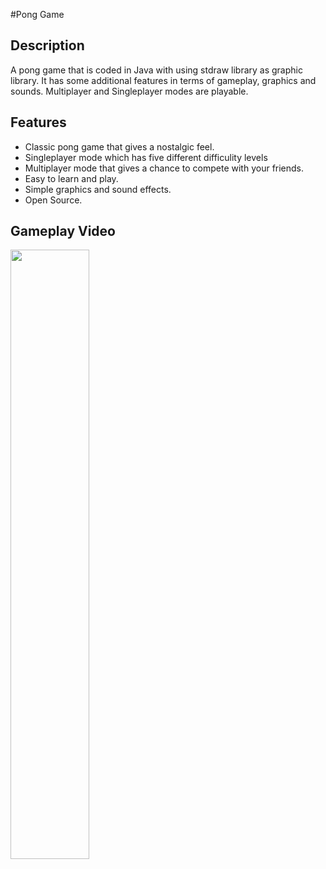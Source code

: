 #Pong Game
<br>
## Description
A pong game that is coded in Java with using stdraw library as graphic library. It has some additional features in terms of gameplay, graphics and sounds. Multiplayer and Singleplayer modes are playable.

## Features
- Classic pong game that gives a nostalgic feel.
- Singleplayer mode which has  five different difficulity levels
- Multiplayer mode that gives a chance to compete with your friends.
- Easy to learn and play.
- Simple graphics and sound effects.
- Open Source.

## Gameplay Video
[<img src="https://i.imgur.com/3TFr4i8.png" width="50%">](https://www.youtube.com/watch?v=ve28tqNOmuw)
